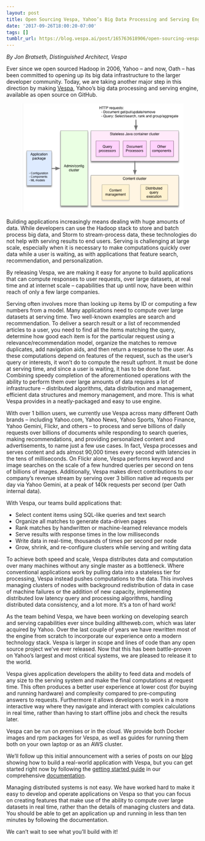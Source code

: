 ```yaml
---
layout: post
title: Open Sourcing Vespa, Yahoo’s Big Data Processing and Serving Engine
date: '2017-09-26T18:00:20-07:00'
tags: []
tumblr_url: https://blog.vespa.ai/post/165763618906/open-sourcing-vespa-yahoos-big-data-processing
---
```

_By Jon Bratseth, Distinguished Architect, Vespa_

Ever since we open sourced Hadoop in 2006, Yahoo – and now, Oath – has been committed to opening up its big data infrastructure to the larger developer community. Today, we are taking another major step in this direction by making [Vespa](https://vespa.ai), Yahoo’s big data processing and serving engine, available as open source on GitHub.

<figure class="tmblr-full" data-orig-height="370" data-orig-width="554" title="" style=""><img src="/assets/2017-09-26-open-sourcing-vespa-yahoos-big-data-processing/tumblr_inline_oww84watnX1s12bpj_540.png" data-orig-height="370" data-orig-width="554"></figure>

Building applications increasingly means dealing with huge amounts of data. While developers can use the Hadoop stack to store and batch process big data, and Storm to stream-process data, these technologies do not help with serving results to end users. Serving is challenging at large scale, especially when it is necessary to make computations quickly over data while a user is waiting, as with applications that feature search, recommendation, and personalization.

By releasing Vespa, we are making it easy for anyone to build applications that can compute responses to user requests, over large datasets, at real time and at internet scale – capabilities that up until now, have been within reach of only a few large companies.

Serving often involves more than looking up items by ID or computing a few numbers from a model. Many applications need to compute over large datasets at serving time. Two well-known examples are search and recommendation. To deliver a search result or a list of recommended articles to a user, you need to find all the items matching the query, determine how good each item is for the particular request using a relevance/recommendation model, organize the matches to remove duplicates, add navigation aids, and then return a response to the user. As these computations depend on features of the request, such as the user’s query or interests, it won’t do to compute the result upfront. It must be done at serving time, and since a user is waiting, it has to be done fast. Combining speedy completion of the aforementioned operations with the ability to perform them over large amounts of data requires a lot of infrastructure – distributed algorithms, data distribution and management, efficient data structures and memory management, and more. This is what Vespa provides in a neatly-packaged and easy to use engine.

With over 1 billion users, we currently use Vespa across many different Oath brands – including Yahoo.com, Yahoo News, Yahoo Sports, Yahoo Finance, Yahoo Gemini, Flickr, and others – to process and serve billions of daily requests over billions of documents while responding to search queries, making recommendations, and providing personalized content and advertisements, to name just a few use cases. In fact, Vespa processes and serves content and ads almost 90,000 times every second with latencies in the tens of milliseconds. On Flickr alone, Vespa performs keyword and image searches on the scale of a few hundred queries per second on tens of billions of images. Additionally, Vespa makes direct contributions to our company’s revenue stream by serving over 3 billion native ad requests per day via Yahoo Gemini, at a peak of 140k requests per second (per Oath internal data).

With Vespa, our teams build applications that:

- Select content items using SQL-like queries and text search  
- Organize all matches to generate data-driven pages  
- Rank matches by handwritten or machine-learned relevance models  
- Serve results with response times in the low milliseconds  
- Write data in real-time, thousands of times per second per node  
- Grow, shrink, and re-configure clusters while serving and writing data  

To achieve both speed and scale, Vespa distributes data and computation over many machines without any single master as a bottleneck. Where conventional applications work by pulling data into a stateless tier for processing, Vespa instead pushes computations to the data. This involves managing clusters of nodes with background redistribution of data in case of machine failures or the addition of new capacity, implementing distributed low latency query and processing algorithms, handling distributed data consistency, and a lot more. It’s a ton of hard work!

As the team behind Vespa, we have been working on developing search and serving capabilities ever since building alltheweb.com, which was later acquired by Yahoo. Over the last couple of years we have rewritten most of the engine from scratch to incorporate our experience onto a modern technology stack. Vespa is larger in scope and lines of code than any open source project we’ve ever released. Now that this has been battle-proven on Yahoo’s largest and most critical systems, we are pleased to release it to the world.

Vespa gives application developers the ability to feed data and models of any size to the serving system and make the final computations at request time. This often produces a better user experience at lower cost (for buying and running hardware) and complexity compared to pre-computing answers to requests. Furthermore it allows developers to work in a more interactive way where they navigate and interact with complex calculations in real time, rather than having to start offline jobs and check the results later.

Vespa can be run on premises or in the cloud. We provide both Docker images and rpm packages for Vespa, as well as guides for running them both on your own laptop or as an AWS cluster.

We’ll follow up this initial announcement with a series of posts on our [blog](https://blog.vespa.ai) showing how to build a real-world application with Vespa, but you can get started right now by following the [getting started guide](https://docs.vespa.ai/en/vespa-quick-start.html) in our comprehensive [documentation](https://docs.vespa.ai).

Managing distributed systems is not easy. We have worked hard to make it easy to develop and operate applications on Vespa so that you can focus on creating features that make use of the ability to compute over large datasets in real time, rather than the details of managing clusters and data. You should be able to get an application up and running in less than ten minutes by following the documentation.

We can’t wait to see what you’ll build with it!

